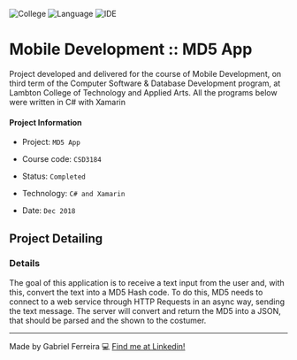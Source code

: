 ![College](https://img.shields.io/badge/College-Lambton_College-blue)
![Language](https://img.shields.io/badge/Language-C%23_and_Xamarin-blueviolet)
![IDE](https://img.shields.io/badge/IDE-Visual_Studio-blueviolet)


# Mobile Development :: MD5 App
Project developed and delivered for the course of Mobile Development, on third term of the Computer Software & Database Development program, at Lambton College of Technology and Applied Arts. All the programs below were written in C# with Xamarin

#### Project Information
- Project: ``MD5 App``
&nbsp;

- Course code: ``CSD3184``
&nbsp;

- Status: ``Completed``
&nbsp;

- Technology: ``C# and Xamarin``
&nbsp;

- Date: ``Dec 2018``
&nbsp;

## Project Detailing
### Details
The goal of this application is to receive a text input from the user and, with this, convert the text into a MD5 Hash code. To do this, MD5 needs to connect to a web service through HTTP Requests in an async way, sending the text message. The server will convert and return the MD5 into a JSON, that should be parsed and the shown to the costumer.

--- 
Made by Gabriel Ferreira :computer: [Find me at Linkedin!](https://www.linkedin.com/in/gabriel-f-sousa/)
